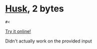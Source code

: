 # [Husk], 2 bytes

```
#<
```

[Try it online!][TIO-kwrzr778]

[Husk]: https://github.com/barbuz/Husk
[TIO-kwrzr778]: https://tio.run/##yygtzv7/X9nm////0YaWljpGBgZAbKFjZGgAZZvrGJkAaTOgnBmINo4FAA "Husk – Try It Online"

Didn't actually work on the provided input
